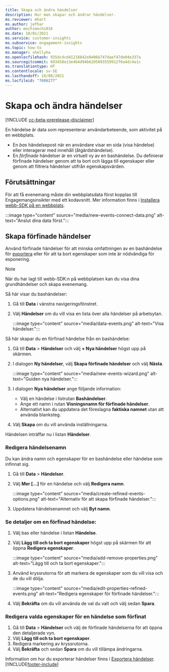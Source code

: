 ```yaml
---
title: Skapa och ändra händelser
description: Hur man skapar och ändrar händelser.
ms.reviewer: mhart
ms.author: jefhar
author: mochimochi016
ms.date: 10/01/2021
ms.service: customer-insights
ms.subservice: engagement-insights
ms.topic: how-to
ms.manager: shellyha
ms.openlocfilehash: 935dc4cd41218842e8406b747daef47de04e337a
ms.sourcegitcommit: 693458e13e4b4d94b6205093559912f6a4dc4a1c
ms.translationtype: HT
ms.contentlocale: sv-SE
ms.lasthandoff: 10/06/2021
ms.locfileid: "7606277"
---
```

# <a name="create-and-modify-events"></a>Skapa och ändra händelser

[!INCLUDE [cc-beta-prerelease-disclaimer](includes/cc-beta-prerelease-disclaimer.md)]

En händelse är data som representerar användarbeteende, som aktivitet på en webbplats.

- En *bas* händelsepost när en användare visar en sida (visa händelse) eller interagerar med innehåll (åtgärdshändelse).
- En *förfinade* händelser är en virtuell vy av en bashändelse. Du definierar förfinade händelser genom att ta bort och lägga till egenskaper eller genom att filtrera händelser utifrån egenskapsvärden.

## <a name="prerequisites"></a>Förutsättningar

För att få evenemang måste din webbplatsdata först kopplas till Engagemangsinsikter med ett kodavsnitt. Mer information finns i [Installera webb-SDK på en webbplats](instrument-website.md).

 :::image type="content" source="media/new-events-connect-data.png" alt-text="Anslut dina data först.":::

## <a name="create-refined-events"></a>Skapa förfinade händelser

Använd förfinade händelser för att minska omfattningen av en bashändelse för [exportera](export-events.md) eller för att ta bort egenskaper som inte är nödvändiga för exponering.

> [!NOTE]
> När du har lagt till webb-SDK:n på webbplatsen kan du visa dina grundhändelser och skapa evenemang. 

Så här visar du bashändelser:

1. Gå till **Data** i vänstra navigeringsfönstret.

1. Välj **Händelser** om du vill visa en lista över alla händelser på arbetsytan.

    :::image type="content" source="media/data-events.png" alt-text="Visa händelser.":::

Så här skapar du en förfinad händelse från en bashändelse: 

1. Gå till **Data** > **Händelser** och välj **+ Nya händelser** högst upp på skärmen.

1. I dialogen **Ny händelser**, välj **Skapa förfinade händelser** och välj **Nästa**.
   
     :::image type="content" source="media/new-events-wizard.png" alt-text="Guiden nya händelser.":::
     
1. I dialogen **Nya händelser** ange följande information:

   - Välj en händelse i listrutan **Bashändelser**.
   - Ange ett namn i rutan **Visningsnamn för förfinade händelser**.
   - Alternativt kan du uppdatera det föreslagna **faktiska namnet** utan att använda blanksteg.

1. Välj **Skapa** om du vill använda inställningarna.

Händelsen inträffar nu i listan **Händelser**.

### <a name="edit-event-name"></a>Redigera händelsenamn

Du kan ändra namn och egenskaper för en bashändelse eller händelse som infinnat sig.

1. Gå till **Data** > **Händelser**. 

1. Välj **Mer [...]** för en händelse och välj **Redigera namn**.
    
     :::image type="content" source="media/create-refined-events-options.png" alt-text="Alternativ för att skapa förfinade händelser.":::

3. Uppdatera händelsenamnet och välj **Byt namn**.

### <a name="view-the-details-of-a-refined-event"></a>Se detaljer om en förfinad händelse:

1. Välj bas eller händelse i listan **Händelse**. 

1. Välj **Lägg till och ta bort egenskaper** högst upp på skärmen för att öppna **Redigera egenskaper**. 

     :::image type="content" source="media/add-remove-properties.png" alt-text="Lägg till och ta bort egenskaper.":::

1. Använd kryssrutorna för att markera de egenskaper som du vill visa och de du vill dölja. 

   :::image type="content" source="media/edit-properties-refined-events.png" alt-text="Redigera egenskaper för förfinade händelser.":::

1. Välj **Bekräfta** om du vill använda de val du valt och välj sedan **Spara**.


### <a name="edit-selected-properties-for-a-refined-event"></a>Redigera valda egenskaper för en händelse som förfinat

1. Gå till **Data** > **Händelser** och välj de förfinade händelserna för att öppna den detaljerade vyn.
1. Välj **Lägg till och ta bort egenskaper**. 
1. Redigera markering av kryssrutorna.
1. Välj **Bekräfta** och sedan **Spara** om du vill tillämpa ändringarna.

Information om hur du exporterar händelser finns i [Exportera händelser](export-events.md).
[!INCLUDE[footer-include](../includes/footer-banner.md)]
